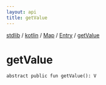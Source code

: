 ```yaml
---
layout: api
title: getValue
---
```

[stdlib](../../../index.html) / [kotlin](../../index.html) / [Map](../index.html) / [Entry](index.html) / [getValue](getValue.html)

# getValue

```
abstract public fun getValue(): V
```
